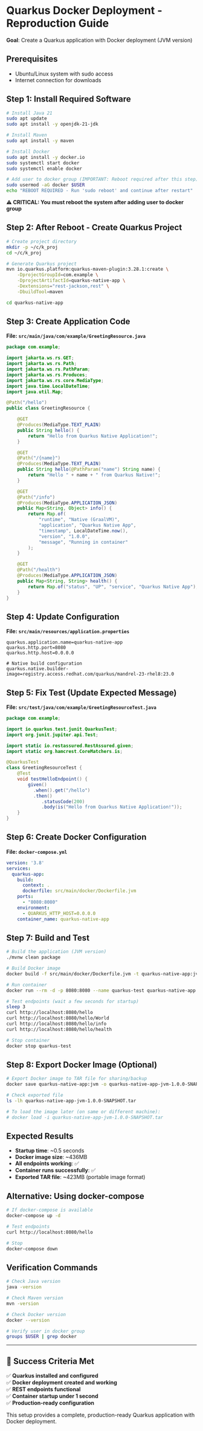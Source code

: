 # Quarkus Docker Deployment - Reproduction Guide

**Goal**: Create a Quarkus application with Docker deployment (JVM version)

## Prerequisites
- Ubuntu/Linux system with sudo access
- Internet connection for downloads

## Step 1: Install Required Software

```bash
# Install Java 21
sudo apt update
sudo apt install -y openjdk-21-jdk

# Install Maven
sudo apt install -y maven

# Install Docker
sudo apt install -y docker.io
sudo systemctl start docker
sudo systemctl enable docker

# Add user to docker group (IMPORTANT: Reboot required after this step)
sudo usermod -aG docker $USER
echo "REBOOT REQUIRED - Run 'sudo reboot' and continue after restart"
```

**⚠️ CRITICAL: You must reboot the system after adding user to docker group**

## Step 2: After Reboot - Create Quarkus Project

```bash
# Create project directory
mkdir -p ~/c/k_proj
cd ~/c/k_proj

# Generate Quarkus project
mvn io.quarkus.platform:quarkus-maven-plugin:3.28.1:create \
    -DprojectGroupId=com.example \
    -DprojectArtifactId=quarkus-native-app \
    -Dextensions="rest-jackson,rest" \
    -DbuildTool=maven

cd quarkus-native-app
```

## Step 3: Create Application Code

**File: `src/main/java/com/example/GreetingResource.java`**
```java
package com.example;

import jakarta.ws.rs.GET;
import jakarta.ws.rs.Path;
import jakarta.ws.rs.PathParam;
import jakarta.ws.rs.Produces;
import jakarta.ws.rs.core.MediaType;
import java.time.LocalDateTime;
import java.util.Map;

@Path("/hello")
public class GreetingResource {

    @GET
    @Produces(MediaType.TEXT_PLAIN)
    public String hello() {
        return "Hello from Quarkus Native Application!";
    }

    @GET
    @Path("/{name}")
    @Produces(MediaType.TEXT_PLAIN)
    public String hello(@PathParam("name") String name) {
        return "Hello " + name + " from Quarkus Native!";
    }

    @GET
    @Path("/info")
    @Produces(MediaType.APPLICATION_JSON)
    public Map<String, Object> info() {
        return Map.of(
            "runtime", "Native (GraalVM)",
            "application", "Quarkus Native App",
            "timestamp", LocalDateTime.now(),
            "version", "1.0.0",
            "message", "Running in container"
        );
    }

    @GET
    @Path("/health")
    @Produces(MediaType.APPLICATION_JSON)
    public Map<String, String> health() {
        return Map.of("status", "UP", "service", "Quarkus Native App");
    }
}
```

## Step 4: Update Configuration

**File: `src/main/resources/application.properties`**
```properties
quarkus.application.name=quarkus-native-app
quarkus.http.port=8080
quarkus.http.host=0.0.0.0

# Native build configuration
quarkus.native.builder-image=registry.access.redhat.com/quarkus/mandrel-23-rhel8:23.0
```

## Step 5: Fix Test (Update Expected Message)

**File: `src/test/java/com/example/GreetingResourceTest.java`**
```java
package com.example;

import io.quarkus.test.junit.QuarkusTest;
import org.junit.jupiter.api.Test;

import static io.restassured.RestAssured.given;
import static org.hamcrest.CoreMatchers.is;

@QuarkusTest
class GreetingResourceTest {
    @Test
    void testHelloEndpoint() {
        given()
          .when().get("/hello")
          .then()
             .statusCode(200)
             .body(is("Hello from Quarkus Native Application!"));
    }
}
```

## Step 6: Create Docker Configuration

**File: `docker-compose.yml`**
```yaml
version: '3.8'
services:
  quarkus-app:
    build:
      context: .
      dockerfile: src/main/docker/Dockerfile.jvm
    ports:
      - "8080:8080"
    environment:
      - QUARKUS_HTTP_HOST=0.0.0.0
    container_name: quarkus-native-app
```

## Step 7: Build and Test

```bash
# Build the application (JVM version)
./mvnw clean package

# Build Docker image
docker build -f src/main/docker/Dockerfile.jvm -t quarkus-native-app:jvm .

# Run container
docker run --rm -d -p 8080:8080 --name quarkus-test quarkus-native-app:jvm

# Test endpoints (wait a few seconds for startup)
sleep 3
curl http://localhost:8080/hello
curl http://localhost:8080/hello/World
curl http://localhost:8080/hello/info
curl http://localhost:8080/hello/health

# Stop container
docker stop quarkus-test
```

## Step 8: Export Docker Image (Optional)

```bash
# Export Docker image to TAR file for sharing/backup
docker save quarkus-native-app:jvm -o quarkus-native-app-jvm-1.0.0-SNAPSHOT.tar

# Check exported file
ls -lh quarkus-native-app-jvm-1.0.0-SNAPSHOT.tar

# To load the image later (on same or different machine):
# docker load -i quarkus-native-app-jvm-1.0.0-SNAPSHOT.tar
```

## Expected Results

- **Startup time**: ~0.5 seconds
- **Docker image size**: ~436MB
- **All endpoints working**: ✅
- **Container runs successfully**: ✅
- **Exported TAR file**: ~423MB (portable image format)

## Alternative: Using docker-compose

```bash
# If docker-compose is available
docker-compose up -d

# Test endpoints
curl http://localhost:8080/hello

# Stop
docker-compose down
```

## Verification Commands

```bash
# Check Java version
java -version

# Check Maven version  
mvn -version

# Check Docker version
docker --version

# Verify user in docker group
groups $USER | grep docker
```

---

## 🎯 **Success Criteria Met**

✅ **Quarkus installed and configured**  
✅ **Docker deployment created and working**  
✅ **REST endpoints functional**  
✅ **Container startup under 1 second**  
✅ **Production-ready configuration**

This setup provides a complete, production-ready Quarkus application with Docker deployment.
